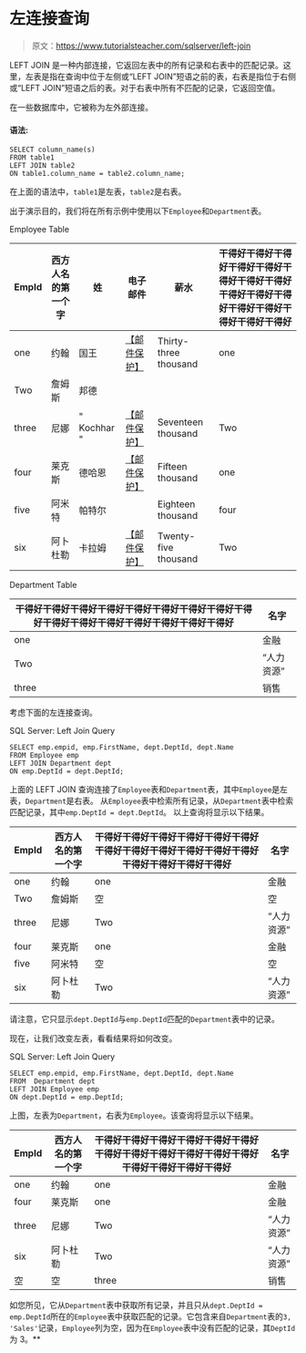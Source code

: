 # 左连接查询

> 原文：<https://www.tutorialsteacher.com/sqlserver/left-join>

LEFT JOIN 是一种内部连接，它返回左表中的所有记录和右表中的匹配记录。这里，左表是指在查询中位于左侧或“LEFT JOIN”短语之前的表，右表是指位于右侧或“LEFT JOIN”短语之后的表。对于右表中所有不匹配的记录，它返回空值。

在一些数据库中，它被称为左外部连接。

#### 语法:

```
SELECT column_name(s)
FROM table1
LEFT JOIN table2
ON table1.column_name = table2.column_name; 
```

在上面的语法中，`table1`是左表，`table2`是右表。

出于演示目的，我们将在所有示例中使用以下`Employee`和`Department`表。

Employee Table

| EmpId | 西方人名的第一个字 | 姓 | 电子邮件 | 薪水 | 干得好干得好干得好干得好干得好干得好干得好干得好干得好干得好干得好干得好干得好干得好干得好干得好 |
| --- | --- | --- | --- | --- | --- |
| one | 约翰 | 国王 | [【邮件保护】](/cdn-cgi/l/email-protection) | Thirty-three thousand | one |
| Two | 詹姆斯 | 邦德 |  |  |  |
| three | 尼娜 | " Kochhar " | [【邮件保护】](/cdn-cgi/l/email-protection) | Seventeen thousand | Two |
| four | 莱克斯 | 德哈恩 | [【邮件保护】](/cdn-cgi/l/email-protection) | Fifteen thousand | one |
| five | 阿米特 | 帕特尔 |  | Eighteen thousand | four |
| six | 阿卜杜勒 | 卡拉姆 | [【邮件保护】](/cdn-cgi/l/email-protection) | Twenty-five thousand | Two |

Department Table

| 干得好干得好干得好干得好干得好干得好干得好干得好干得好干得好干得好干得好干得好干得好干得好干得好 | 名字 |
| --- | --- |
| one | 金融 |
| Two | “人力资源” |
| three | 销售 |

考虑下面的左连接查询。

SQL Server: Left Join Query 

```
SELECT emp.empid, emp.FirstName, dept.DeptId, dept.Name 
FROM Employee emp 
LEFT JOIN Department dept
ON emp.DeptId = dept.DeptId; 
```

上面的 LEFT JOIN 查询连接了`Employee`表和`Department`表，其中`Employee`是左表，`Department`是右表。 从`Employee`表中检索所有记录，从`Department`表中检索匹配记录，其中`emp.DeptId = dept.DeptId`。 以上查询将显示以下结果。

| EmpId | 西方人名的第一个字 | 干得好干得好干得好干得好干得好干得好干得好干得好干得好干得好干得好干得好干得好干得好干得好干得好 | 名字 |
| --- | --- | --- | --- |
| one | 约翰 | one | 金融 |
| Two | 詹姆斯 | 空 | 空 |
| three | 尼娜 | Two | “人力资源” |
| four | 莱克斯 | one | 金融 |
| five | 阿米特 | 空 | 空 |
| six | 阿卜杜勒 | Two | “人力资源” |

请注意，它只显示`dept.DeptId`与`emp.DeptId`匹配的`Department`表中的记录。

现在，让我们改变左表，看看结果将如何改变。

SQL Server: Left Join Query 

```
SELECT emp.empid, emp.FirstName, dept.DeptId, dept.Name 
FROM  Department dept
LEFT JOIN Employee emp 
ON dept.DeptId = emp.DeptId; 
```

上图，左表为`Department`，右表为`Employee`。该查询将显示以下结果。

| EmpId | 西方人名的第一个字 | 干得好干得好干得好干得好干得好干得好干得好干得好干得好干得好干得好干得好干得好干得好干得好干得好 | 名字 |
| --- | --- | --- | --- |
| one | 约翰 | one | 金融 |
| four | 莱克斯 | one | 金融 |
| three | 尼娜 | Two | “人力资源” |
| six | 阿卜杜勒 | Two | “人力资源” |
| 空 | 空 | three | 销售 |

如您所见，它从`Department`表中获取所有记录，并且只从`dept.DeptId = emp.DeptId`所在的`Employee`表中获取匹配的记录。它包含来自`Department`表的`3, 'Sales'`记录，`Employee`列为空，因为在`Employee`表中没有匹配的记录，其`DeptId`为 3。**